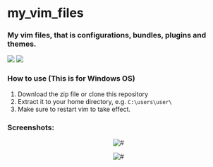 # my_vim_files

### My vim files, that is configurations, bundles, plugins and themes.
![](https://img.shields.io/static/v1?label=For&message=Windows&color=success)  ![](https://img.shields.io/static/v1?label=Vim&message=8.x+&color=success)  

### How to use (This is for Windows OS)
1. Download the zip file or clone this repository  
2. Extract it to your home directory, e.g. `C:\users\user\`  
3. Make sure to restart vim to take effect.  

### Screenshots:

<p align="center">
  <img src="#" alt="#"/>
</p>

<p align="center">
  <img src="#" alt="#"/>
</p>
